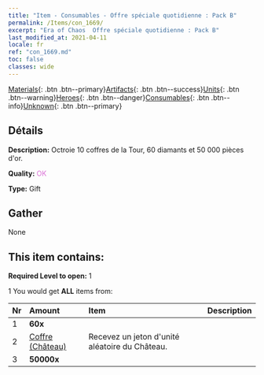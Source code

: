 ```yaml
---
title: "Item - Consumables - Offre spéciale quotidienne : Pack B"
permalink: /Items/con_1669/
excerpt: "Era of Chaos  Offre spéciale quotidienne : Pack B"
last_modified_at: 2021-04-11
locale: fr
ref: "con_1669.md"
toc: false
classes: wide
---
```

 [Materials](/fr/Items/){: .btn .btn--primary}[Artifacts](/fr/Items/Artifacts/){: .btn .btn--success}[Units](/fr/Items/Units/){: .btn .btn--warning}[Heroes](/fr/Items/Heroes/){: .btn .btn--danger}[Consumables](/fr/Items/Consumables/){: .btn .btn--info}[Unknown](/fr/Items/Unknown/){: .btn .btn--primary}

## Détails
 **Description:** Octroie 10 coffres de la Tour, 60 diamants et 50 000 pièces d'or.

 **Quality:** <span style="color: #DA70D6">OK</span>

 **Type:** Gift

## Gather

  None

## This item contains:

 **Required Level to open:** 1

 1 You would get **ALL** items  from:

  | Nr | Amount |     Item    | Description |
  |:---|:-------|:------------|:-----------:|
  | 1 |  **60x** | <i class="fas fa-gem"/> |  | 
  | 2 | [Coffre (Château)](/fr/Items/con_1269/) | Recevez un jeton d'unité aléatoire du Château. | 
  | 3 |  **50000x** | <i class="fas fa-coins"/> |  | 
